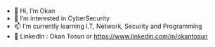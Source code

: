 - 👋 Hi, I’m Okan
- 👀 I’m interested in CyberSecurity
- 📫 I’m currently learning I.T, Network, Security and Programming
- 🌱 LinkedIn : Okan Tosun or https://www.linkedin.com/in/okantosun
